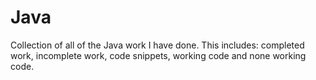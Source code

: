 # Java
Collection of all of the Java work I have done. This includes: completed work, incomplete work, code snippets, working code and none working code.
